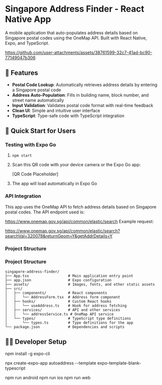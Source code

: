 # Singapore Address Finder - React Native App

A mobile application that auto-populates address details based on Singapore postal codes using the OneMap API. Built with React Native, Expo, and TypeScript.

https://github.com/user-attachments/assets/38761599-32c7-41ad-bc90-77149047b306

## 📱 Features

- **Postal Code Lookup**: Automatically retrieves address details by entering a Singapore postal code
- **Address Auto-Population**: Fills in building name, block number, and street name automatically
- **Input Validation**: Validates postal code format with real-time feedback
- **Clean UI**: Simple and intuitive user interface
- **TypeScript**: Type-safe code with TypeScript integration

## 🚀 Quick Start for Users

### Testing with Expo Go

1. `npm start`

2. Scan this QR code with your device camera or the Expo Go app:

   [QR Code Placeholder]

3. The app will load automatically in Expo Go

### API Integration

This app uses the OneMap API to fetch address details based on Singapore postal codes. The API endpoint used is:

https://www.onemap.gov.sg/api/common/elastic/search
Example request:

https://www.onemap.gov.sg/api/common/elastic/search?searchVal=320078&returnGeom=Y&getAddrDetails=Y

### Project Structure

### Project Structure

    singapore-address-finder/
    ├── App.tsx                  # Main application entry point
    ├── app.json                 # Expo configuration
    ├── assets/                  # Images, fonts, and other static assets
    ├── src/
    │   ├── components/          # React components
    │   │   └── AddressForm.tsx  # Address form component
    │   ├── hooks/               # Custom React hooks
    │   │   └── useAddress.ts    # Hook for address fetching
    │   ├── services/            # API and other services
    │   │   └── addressService.ts # OneMap API service
    │   └── types/               # TypeScript type definitions
    │       └── types.ts         # Type definitions for the app
    └── package.json             # Dependencies and scripts

## 🧑‍💻 Developer Setup

npm install -g expo-cli

npx create-expo-app autoaddress --template expo-template-blank-typescript

npm run android
npm run ios
npm run web
